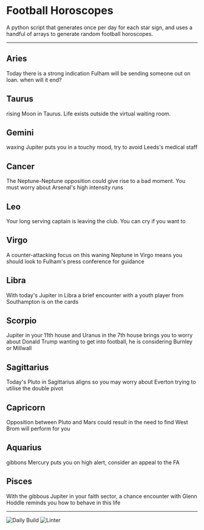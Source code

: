 # Football Horoscopes

A python script that generates once per day for each star sign, and uses a handful of arrays to generate random football horoscopes.

---

<!-- horoscopes_item starts -->
<h2>Aries</h2><p>Today there is a strong indication Fulham will be sending someone out on loan. when will it end?</p><h2>Taurus</h2><p>rising Moon in Taurus. Life exists outside the virtual waiting room.</p><h2>Gemini</h2><p>waxing Jupiter puts you in a touchy mood, try to avoid Leeds's medical staff</p><h2>Cancer</h2><p>The Neptune-Neptune opposition could give rise to a bad moment. You must worry about Arsenal's high intensity runs</p><h2>Leo</h2><p>Your long serving captain is leaving the club. You can cry if you want to</p><h2>Virgo</h2><p>A counter-attacking focus on this waning Neptune in Virgo means you should look to Fulham's press conference for guidance</p><h2>Libra</h2><p>With today's Jupiter in Libra a brief encounter with a youth player from Southampton is on the cards</p><h2>Scorpio</h2><p>Jupiter in your 11th house and Uranus in the 7th house brings you to worry about Donald Trump wanting to get into football, he is considering Burnley or Millwall</p><h2>Sagittarius</h2><p>Today's Pluto in Sagittarius aligns so you may worry about Everton trying to utilise the double pivot</p><h2>Capricorn</h2><p>Opposition between Pluto and Mars could result in the need to find West Brom will perform for you</p><h2>Aquarius</h2><p>gibbons Mercury puts you on high alert, consider an appeal to the FA</p><h2>Pisces</h2><p>With the gibbous Jupiter in your faith sector, a chance encounter with Glenn Hoddle reminds you how to behave in this life</p>
<!-- horoscopes_item ends -->

---

![Daily Build](https://github.com/MatBenfield/horofootball.thechels.uk/workflows/Daily%20Build/badge.svg) ![Linter](https://github.com/MatBenfield/horofootball.thechels.uk/workflows/Linter/badge.svg)
